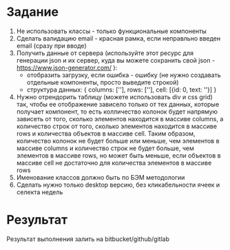 # Задание
1. Не использовать классы - только функциональные компоненты
2. Сделать валидацию email - красная рамка, если неправльно введен email (сразу при вводе)
3. Получить данные от сервера (используйте этот ресурс для генерации json и их сервер, куда вы можете сохранить свой json - https://www.json-generator.com/ ):
    - отобразить загрузку, если ошибка - ошибку (не нужно создавать отдельные компоненты, просто выведите строкой)
    - структура данных: 
    {
        columns: [''],
        rows: [''],
        cell: [{id: 0, text: ''}]
    }
4. Нужно отрендорить таблицу (можете использовать div и css grid) так, чтобы ее отображение зависело только от тех данных, которые получает компонент, то есть
    колличество колонок будет напрямую зависеть от того, сколько элементов находится в массиве columns, а количество строк от того, сколько элементов находится
    в массиве rows и количества объектов в массиве cell. Таким образом, количество колонок не будет больше или меньше, чем элементов в массиве columns и количество
    строк не будет больше, чем элементов в массиве rows, но может быть меньше, если объектов в массиве cell не достаточно для количества элементов в массиве rows
5. Именование классов должно быть по БЭМ методологии
6. Сделать нужно только desktop версию, без кликабельности ячеек и селекта недель

# Результат
Результат выполнения залить на bitbucket/github/gitlab

